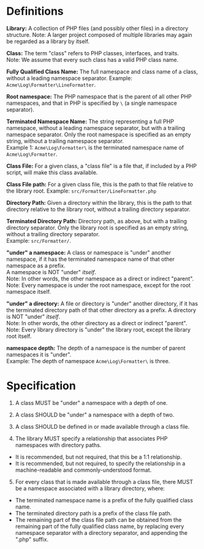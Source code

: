 Definitions
===========

**Library:** A collection of PHP files (and possibly other files) in a directory structure. 
Note: A larger project composed of multiple libraries may again be regarded as a library by itself.

**Class:** The term "class" refers to PHP classes, interfaces, and traits.  
Note: We assume that every such class has a valid PHP class name.

**Fully Qualified Class Name:** The full namespace and class name of a class, without a leading namespace separator.
Example: `Acme\Log\Formatter\LineFormatter`.

**Root namespace:** The PHP namespace that is the parent of all other PHP namespaces, and that in PHP is specified by `\` (a single namespace separator).

**Terminated Namespace Name:** The string representing a full PHP namespace, without a leading namespace separator, but with a trailing namespace separator. Only the root namespace is specified as an empty string, without a trailing namespace separator.  
Example 1: `Acme\Log\Formatter\` is the terminated namespace name of `Acme\Log\Formatter`.

**Class File:** For a given class, a "class file" is a file that, if included by a PHP script, will make this class available.

**Class File path:** For a given class file, this is the path to that file relative to the library root.
Example: `src/Formatter/LineFormatter.php`

**Directory Path:** Given a directory within the library, this is the path to that directory relative to the library root, without a trailing directory separator.

**Terminated Directory Path:** Directory path, as above, but with a trailing directory separator. Only the library root is specified as an empty string, without a trailing directory separator.  
Example: `src/Formatter/`.

**"under" a namespace:** A class or namespace is "under" another namespace, if it has the terminated namespace name of that other namespace as a prefix.  
A namespace is NOT "under" _itself_.  
Note: In other words, the other namespace as a direct or indirect "parent".  
Note: Every namespace is under the root namespace, except for the root namespace itself.

**"under" a directory:** A file or directory is "under" another directory, if it has the terminated directory path of that other directory as a prefix.
A directory is NOT "under" _itself_.  
Note: In other words, the other directory as a direct or indirect "parent".  
Note: Every library directory is "under" the library root, except the library root itself.

**namespace depth:** The depth of a namespace is the number of parent namespaces it is "under".  
Example: The depth of namespace `Acme\Log\Formatter\` is three.


Specification
=============

1. A class MUST be "under" a namespace with a depth of one.

2. A class SHOULD be "under" a namespace with a depth of two.

3. A class SHOULD be defined in or made available through a class file.

4. The library MUST specify a relationship that associates PHP namespaces with directory paths.
  * It is recommended, but not required, that this be a 1:1 relationship.
  * It is recommended, but not required, to specify the relationship in a machine-readable and commonly-understood format.

5. For every class that is made available through a class file, there MUST be a namespace associated with a library directory, where:
  * The terminated namespace name is a prefix of the fully qualified class name.
  * The terminated directory path is a prefix of the class file path.
  * The remaining part of the class file path can be obtained from the remaining part of the fully qualified class name, by replacing every namespace separator with a directory separator, and appending the ".php" suffix.

